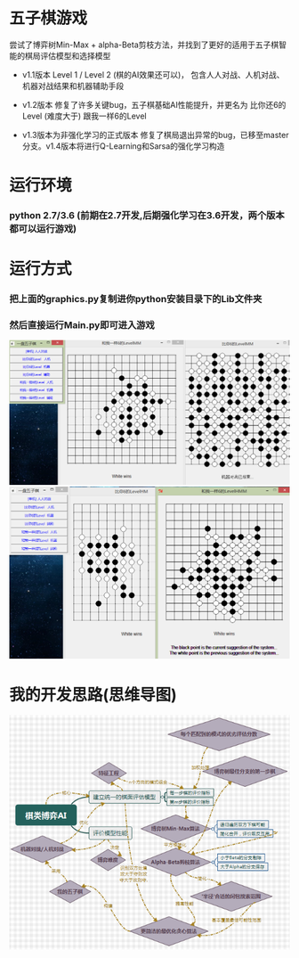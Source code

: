 # 五子棋游戏
尝试了博弈树Min-Max + alpha-Beta剪枝方法，并找到了更好的适用于五子棋智能的棋局评估模型和选择模型

* v1.1版本 Level 1 / Level 2 (棋的AI效果还可以)，
包含人人对战、人机对战、机器对战结果和机器辅助手段

* v1.2版本 修复了许多关键bug，五子棋基础AI性能提升，并更名为 比你还6的Level (难度大于) 跟我一样6的Level 

* v1.3版本为非强化学习的正式版本 修复了棋局退出异常的bug，已移至master分支。v1.4版本将进行Q-Learning和Sarsa的强化学习构造

# 运行环境
### python 2.7/3.6 (前期在2.7开发,后期强化学习在3.6开发，两个版本都可以运行游戏)

# 运行方式
### 把上面的graphics.py复制进你python安装目录下的Lib文件夹
### 然后直接运行Main.py即可进入游戏
![机器对战可以看出第一个level博弈性能比较均衡](2.png)
![输给自己写的五子棋](1.png)

# 我的开发思路(思维导图)
![游戏基础AI](dev.png)